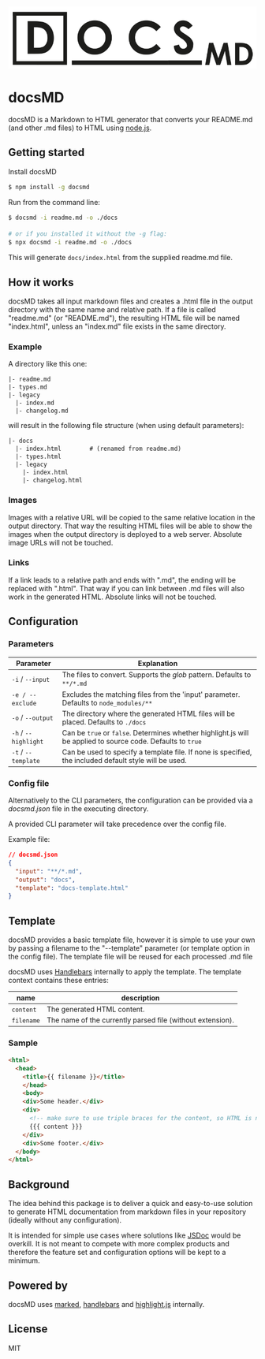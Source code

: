 ![](logo.png)



# docsMD

docsMD is a Markdown to HTML generator that converts your README.md (and other .md files) to HTML using [node.js](https://nodejs.org).

## Getting started

Install docsMD

```bash
$ npm install -g docsmd
```

Run from the command line:

``` bash
$ docsmd -i readme.md -o ./docs

# or if you installed it without the -g flag:
$ npx docsmd -i readme.md -o ./docs
```

This will generate `docs/index.html` from the supplied readme.md file.

## How it works

docsMD takes all input markdown files and creates a .html file in the output directory with the same name and relative path. If a file is called "readme.md" (or "README.md"), the resulting HTML file will be named "index.html", unless an "index.md" file exists in the same directory.

### Example

A directory like this one:

```
|- readme.md
|- types.md
|- legacy
  |- index.md
  |- changelog.md
```

will result in the following file structure (when using default parameters):

``` 
|- docs
  |- index.html        # (renamed from readme.md)
  |- types.html
  |- legacy
    |- index.html
    |- changelog.html
```

### Images

Images with a relative URL will be copied to the same relative location in the output directory. That way the resulting HTML files will be able to show the images when the output directory is deployed to a web server. Absolute image URLs will not be touched.

### Links

If a link leads to a relative path and ends with ".md", the ending will be replaced with ".html". That way if you can link between .md files will also work in the generated HTML. Absolute links will not be touched.

## Configuration

### Parameters

| Parameter            | Explanation                                                  |
| -------------------- | ------------------------------------------------------------ |
| `-i` / `--input`     | The files to convert. Supports the *glob* pattern. Defaults to `**/*.md` |
| `-e / --exclude`     | Excludes the matching files from the 'input' parameter. Defaults to `node_modules/**` |
| `-o`  / `--output`   | The directory where the generated HTML files will be placed. Defaults to `./docs` |
| `-h` / `--highlight` | Can be `true` or `false`. Determines whether highlight.js will be applied to source code. Defaults to `true` |
| `-t` / `--template`  | Can be used to specify a template file. If none is specified, the included default style will be used. |

### Config file

Alternatively to the CLI parameters, the configuration can be provided via a *docsmd.json* file in the executing directory. 

A provided CLI parameter will take precedence over the config file.

Example file:

```json
// docsmd.json
{
  "input": "**/*.md",
  "output": "docs",
  "template": "docs-template.html"
}
```

## Template

docsMD provides a basic template file, however it is simple to use your own by passing a filename to the "--template" parameter (or template option in the config file). The template file will be reused for each processed .md file

docsMD uses [Handlebars](https://handlebarsjs.com/) internally to apply the template. The template context contains these entries:

| name       | description                                                |
| ---------- | ---------------------------------------------------------- |
| `content`  | The generated HTML content.                                |
| `filename` | The name of the currently parsed file (without extension). |

### Sample

```html
<html>
  <head>
    <title>{{ filename }}</title>
    </head>
    <body>
    <div>Some header.</div>
    <div>
      <!-- make sure to use triple braces for the content, so HTML is not escaped! -->
      {{{ content }}}
    </div>
    <div>Some footer.</div>
  </body>
</html>
```

## Background

The idea behind this package is to deliver a quick and easy-to-use solution to generate HTML documentation from markdown files in your repository (ideally without any configuration). 

It is intended for simple use cases where solutions like [JSDoc](https://jsdoc.app/) would be overkill. It is not meant to compete with more complex products and therefore the feature set and configuration options will be kept to a minimum.

## Powered by

docsMD uses [marked](https://github.com/markedjs/marked), [handlebars](https://handlebarsjs.com/) and [highlight.js](https://github.com/highlightjs/highlight.js) internally.

## License

MIT

